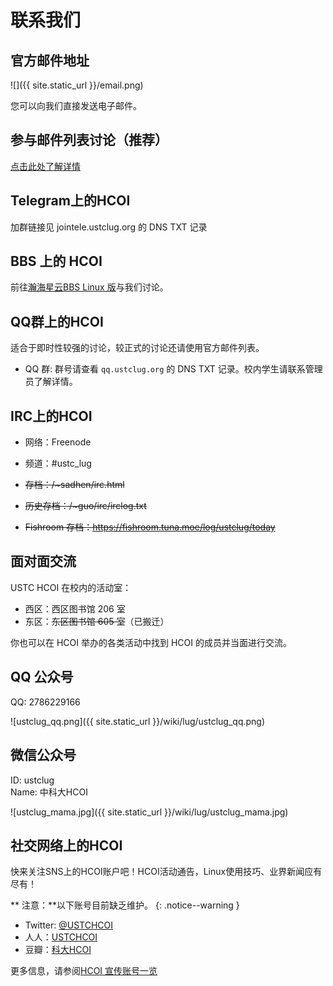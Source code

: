 ---
---

# 联系我们

## 官方邮件地址

![]({{ site.static_url }}/email.png)

您可以向我们直接发送电子邮件。

## 参与邮件列表讨论（推荐）

[点击此处了解详情](/wiki/lug/mailinglist)

## Telegram上的HCOI

加群链接见 jointele.ustclug.org 的 DNS TXT 记录

## BBS 上的 HCOI

前往[瀚海星云BBS Linux 版](https://bbs.ustc.edu.cn/cgi/bbsdoc?board=Linux)与我们讨论。

## QQ群上的HCOI

适合于即时性较强的讨论，较正式的讨论还请使用官方邮件列表。

* QQ 群: 群号请查看 `qq.ustclug.org` 的 DNS TXT 记录。校内学生请联系管理员了解详情。

## IRC上的HCOI

* 网络：Freenode
* 频道：#ustc_lug

* ~~存档：/~sadhen/irc.html~~
* ~~历史存档：/~guo/irc/irclog.txt~~
* ~~Fishroom 存档：<https://fishroom.tuna.moe/log/ustclug/today>~~

## 面对面交流

USTC HCOI 在校内的活动室：

* 西区：西区图书馆 206 室
* 东区：~~东区图书馆 605 室~~（已搬迁）

你也可以在 HCOI 举办的各类活动中找到 HCOI 的成员并当面进行交流。

## QQ 公众号

QQ: 2786229166

![ustclug_qq.png]({{ site.static_url }}/wiki/lug/ustclug_qq.png)

## 微信公众号

ID: ustclug  
Name: 中科大HCOI

![ustclug_mama.jpg]({{ site.static_url }}/wiki/lug/ustclug_mama.jpg)

## 社交网络上的HCOI

快来关注SNS上的HCOI账户吧！HCOI活动通告，Linux使用技巧、业界新闻应有尽有！

**<i class="fas fa-exclamation-triangle"></i> 注意：**以下账号目前缺乏维护。
{: .notice--warning }

* Twitter: [@USTCHCOI](http://www.twitter.com/ustclug/)
* 人人：[USTCHCOI](http://www.renren.com/profile.do?id=345760436)
* 豆瓣：[科大HCOI](http://www.douban.com/people/ustclug/)

更多信息，请参阅[HCOI 宣传账号一览](/wiki/lug/sns)

